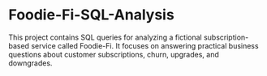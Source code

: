 # Foodie-Fi-SQL-Analysis
This project contains SQL queries for analyzing a fictional subscription-based service called Foodie-Fi. It focuses on answering practical business questions about customer subscriptions, churn, upgrades, and downgrades.
